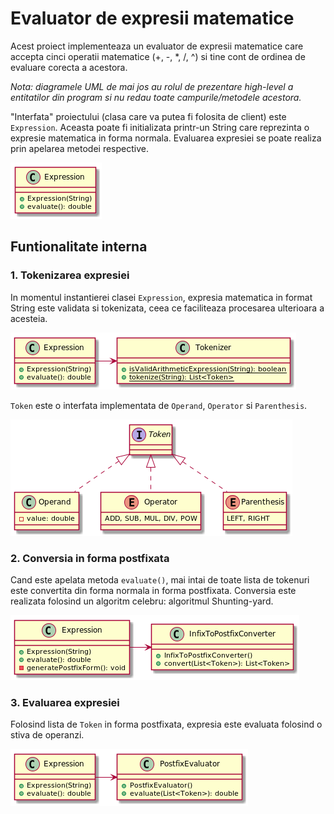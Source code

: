 # Evaluator de expresii matematice

Acest proiect implementeaza un evaluator de expresii matematice care accepta cinci operatii matematice (+, -, *, /, ^)
si tine cont de ordinea de evaluare corecta a acestora.

*Nota: diagramele UML de mai jos au rolul de prezentare high-level a entitatilor din program si nu redau toate 
campurile/metodele acestora.*

"Interfata" proiectului (clasa care va putea fi folosita de client) este `Expression`. Aceasta poate fi initializata 
printr-un String care reprezinta o expresie matematica in forma normala. Evaluarea expresiei se poate realiza prin 
apelarea metodei respective.

![Expression](images/expression.png)

## Funtionalitate interna

### 1. Tokenizarea expresiei

In momentul instantierei clasei `Expression`, expresia matematica in format String este validata si tokenizata, ceea
ce faciliteaza procesarea ulterioara a acesteia.

![Tokenizing](images/tokenizer.png)

`Token` este o interfata implementata de `Operand`, `Operator` si `Parenthesis`.

![Token](images/token.png)

### 2. Conversia in forma postfixata

Cand este apelata metoda `evaluate()`, mai intai de toate lista de tokenuri este convertita din forma normala in forma
postfixata. Conversia este realizata folosind un algoritm celebru: algoritmul Shunting-yard.

![Conversion](images/converter.png)

### 3. Evaluarea expresiei

Folosind lista de `Token` in forma postfixata, expresia este evaluata folosind o stiva de operanzi.

![Evaluator](images/evaluator.png)
